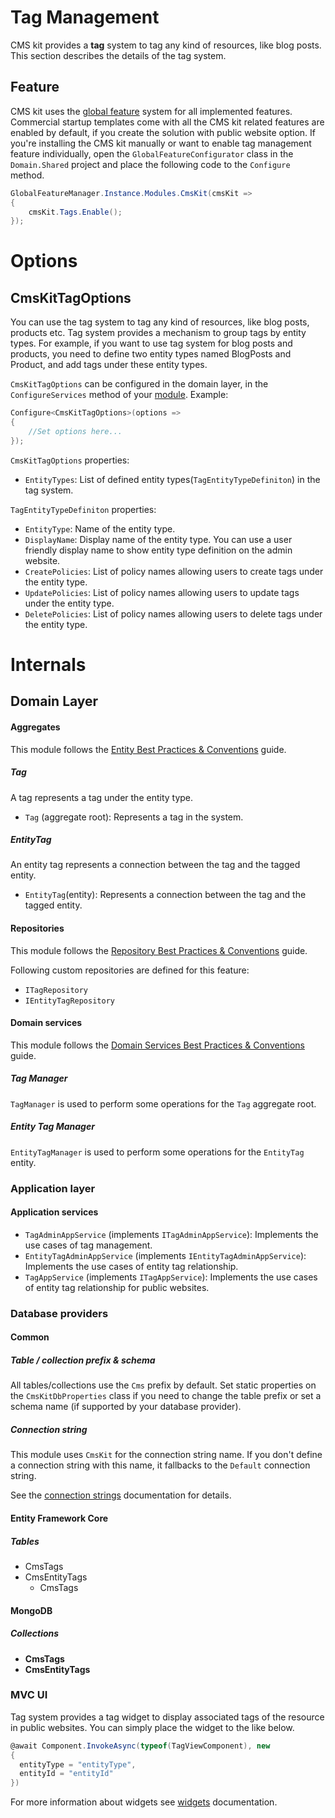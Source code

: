 # Tag Management

CMS kit provides a **tag** system to tag any kind of resources, like blog posts. This section describes the details of the tag system. 

## Feature

CMS kit uses the [global feature](https://docs.abp.io/en/abp/latest/Global-Features) system for all implemented features. Commercial startup templates come with all the CMS kit related features are enabled by default, if you create the solution with public website option. If you're installing the CMS kit manually or want to enable tag management feature individually, open the `GlobalFeatureConfigurator` class in the `Domain.Shared` project and place the following code to the `Configure ` method.

```csharp
GlobalFeatureManager.Instance.Modules.CmsKit(cmsKit =>
{
    cmsKit.Tags.Enable();
});
```

# Options

## CmsKitTagOptions

You can use the tag system to tag any kind of resources, like blog posts, products etc. Tag system provides a mechanism to group tags by entity types. For example, if you want to use tag system for blog posts and products, you need to define two entity types named BlogPosts and Product, and add tags under these entity types.

`CmsKitTagOptions` can be configured in the domain layer, in the `ConfigureServices` method of your [module](https://docs.abp.io/en/abp/latest/Module-Development-Basics). Example:

```csharp
Configure<CmsKitTagOptions>(options =>
{
    //Set options here...
});
```

`CmsKitTagOptions` properties:

- `EntityTypes`: List of defined entity types(`TagEntityTypeDefiniton`) in the tag system. 

`TagEntityTypeDefiniton` properties:

- `EntityType`: Name of the entity type.
- `DisplayName`: Display name of the entity type. You can use a user friendly display name to show entity type definition on the admin website.
- `CreatePolicies`: List of policy names allowing users to create tags under the entity type.
- `UpdatePolicies`: List of policy names allowing users to update tags under the entity type.
- `DeletePolicies`: List of policy names allowing users to delete tags under the entity type.

# Internals

## Domain Layer

#### Aggregates

This module follows the [Entity Best Practices & Conventions](https://docs.abp.io/en/abp/latest/Best-Practices/Entities) guide.

##### Tag

A tag represents a tag under the entity type.

- `Tag` (aggregate root): Represents a tag in the system.

##### EntityTag

An entity tag represents a connection between the tag and the tagged entity.

- `EntityTag`(entity): Represents a connection between the tag and the tagged entity.

#### Repositories

This module follows the [Repository Best Practices & Conventions](https://docs.abp.io/en/abp/latest/Best-Practices/Repositories) guide.

Following custom repositories are defined for this feature:

- `ITagRepository`
- `IEntityTagRepository`

#### Domain services

This module follows the [Domain Services Best Practices & Conventions](https://docs.abp.io/en/abp/latest/Best-Practices/Domain-Services) guide.

##### Tag Manager

`TagManager` is used to perform some operations for the `Tag` aggregate root.

##### Entity Tag Manager

`EntityTagManager` is used to perform some operations for the `EntityTag` entity.

### Application layer

#### Application services

- `TagAdminAppService` (implements `ITagAdminAppService`): Implements the use cases of tag management.
- `EntityTagAdminAppService` (implements `IEntityTagAdminAppService`): Implements the use cases of entity tag relationship.
- `TagAppService` (implements `ITagAppService`): Implements the use cases of entity tag relationship for public websites.

### Database providers

#### Common

##### Table / collection prefix & schema

All tables/collections use the `Cms` prefix by default. Set static properties on the `CmsKitDbProperties` class if you need to change the table prefix or set a schema name (if supported by your database provider).

##### Connection string

This module uses `CmsKit` for the connection string name. If you don't define a connection string with this name, it fallbacks to the `Default` connection string.

See the [connection strings](https://docs.abp.io/en/abp/latest/Connection-Strings) documentation for details.

#### Entity Framework Core

##### Tables

- CmsTags
- CmsEntityTags
  - CmsTags

#### MongoDB

##### Collections

- **CmsTags**
- **CmsEntityTags**

### MVC UI

Tag system provides a tag widget to display associated tags of the resource in public websites. You can simply place the widget to the like below. 

```csharp
@await Component.InvokeAsync(typeof(TagViewComponent), new
{
  entityType = "entityType",
  entityId = "entityId"
})
```

For more information about widgets see [widgets](https://docs.abp.io/en/abp/latest/UI/AspNetCore/Widgets) documentation.